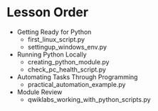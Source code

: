 # Lesson Order

* Getting Ready for Python
  * first_linux_script.py
  * settingup_windows_env.py
* Running Python Locally
  * creating_python_module.py
  * check_pc_health_script.py
* Automating Tasks Through Programming
  * practical_automation_example.py
* Module Review
  * qwiklabs_working_with_python_scripts.py
